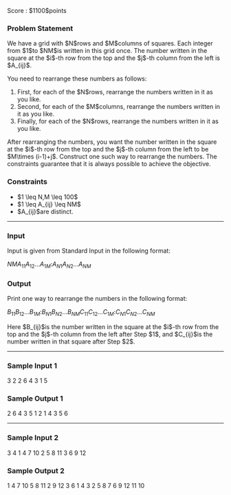 
<div>

<span>

<span>

<p>
Score : $1100$points
</p>

<div>

<section>

### **Problem Statement**

<p>
We have a grid with $N$rows and $M$columns of squares.
Each integer from $1$to $NM$is written in this grid once.
The number written in the square at the $i$-th row from the top and the $j$-th column from the left is $A_{ij}$.
</p>

<p>
You need to rearrange these numbers as follows:
</p>

<ol>

<li>
First, for each of the $N$rows, rearrange the numbers written in it as you like.
</li>

<li>
Second, for each of the $M$columns, rearrange the numbers written in it as you like.
</li>

<li>
Finally, for each of the $N$rows, rearrange the numbers written in it as you like.
</li>

</ol>

<p>
After rearranging the numbers, you want the number written in the square at the $i$-th row from the top and the $j$-th column from the left to be $M\times (i-1)+j$.
Construct one such way to rearrange the numbers. The constraints guarantee that it is always possible to achieve the objective.
</p>

</section>

</div>

<div>

<section>

### **Constraints**

<ul>

<li>
$1 \leq N,M \leq 100$
</li>

<li>
$1 \leq A_{ij} \leq NM$
</li>

<li>
$A_{ij}$are distinct.
</li>

</ul>

</section>

</div>

---

<div>

<div>

<section>

### **Input**

<p>
Input is given from Standard Input in the following format:
</p>

<div>

$N$$M$$A_{11}$$A_{12}$$...$$A_{1M}$$:$$A_{N1}$$A_{N2}$$...$$A_{NM}$
</div>

</section>

</div>

<div>

<section>

### **Output**

<p>
Print one way to rearrange the numbers in the following format:
</p>

<div>

$B_{11}$$B_{12}$$...$$B_{1M}$$:$$B_{N1}$$B_{N2}$$...$$B_{NM}$$C_{11}$$C_{12}$$...$$C_{1M}$$:$$C_{N1}$$C_{N2}$$...$$C_{NM}$
</div>

<p>
Here $B_{ij}$is the number written in the square at the $i$-th row from the top and the $j$-th column from the left after Step $1$, and $C_{ij}$is the number written in that square after Step $2$.
</p>

</section>

</div>

</div>

---

<div>

<section>

### **Sample Input 1**

<div>

3 2
2 6
4 3
1 5

</div>

</section>

</div>

<div>

<section>

### **Sample Output 1**

<div>

2 6 
4 3 
5 1 
2 1 
4 3 
5 6 

</div>

</section>

</div>

---

<div>

<section>

### **Sample Input 2**

<div>

3 4
1 4 7 10
2 5 8 11
3 6 9 12

</div>

</section>

</div>

<div>

<section>

### **Sample Output 2**

<div>

1 4 7 10 
5 8 11 2 
9 12 3 6 
1 4 3 2 
5 8 7 6 
9 12 11 10 

</div>

</section>

</div>

</span>

</span>

</div>
